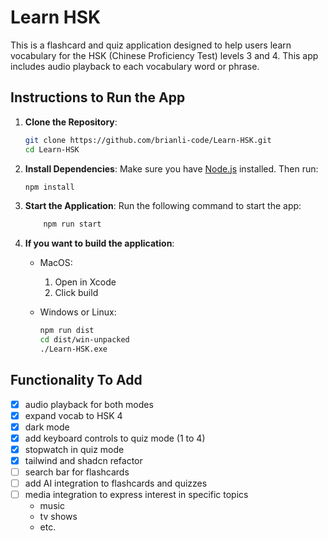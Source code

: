 # Learn HSK

This is a flashcard and quiz application designed to help users learn vocabulary for the HSK (Chinese Proficiency Test) levels 3 and 4. This app includes audio playback to each vocabulary word or phrase.

## Instructions to Run the App

1. **Clone the Repository**: 
    ```bash
    git clone https://github.com/brianli-code/Learn-HSK.git
    cd Learn-HSK
    ```

2. **Install Dependencies**: 
    Make sure you have [Node.js](https://nodejs.org/en) installed. Then run:
    ```bash
    npm install
    ```

3. **Start the Application**: 
    Run the following command to start the app:
    ```bash
        npm run start
   ```

4. **If you want to build the application**:
   - MacOS:
        1. Open in Xcode
        2. Click build

   - Windows or Linux:
       ```bash
       npm run dist
       cd dist/win-unpacked
       ./Learn-HSK.exe
       ```

## Functionality To Add
- [x] audio playback for both modes
- [x] expand vocab to HSK 4
- [x] dark mode
- [x] add keyboard controls to quiz mode (1 to 4)
- [x] stopwatch in quiz mode
- [x] tailwind and shadcn refactor
- [ ] search bar for flashcards
- [ ] add AI integration to flashcards and quizzes
- [ ] media integration to express interest in specific topics
    - music
    - tv shows
    - etc.
